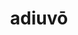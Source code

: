 ---
title: adiuvō
meaning: to help
ch: six
pos: verb
secondppstem: adiuv
infend: āre
conjugation: first
---